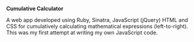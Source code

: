 **Cumulative Calculator**

A web app developed using Ruby, Sinatra, JavaScript (jQuery) HTML and CSS for cumulatively calculating mathematical expressions (left-to-right). This was my first attempt at writing my own JavaScript code.
